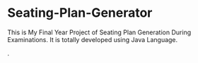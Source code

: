 # Seating-Plan-Generator

This is My Final Year Project of Seating Plan Generation During Examinations. It is totally developed using Java Language.













































































































































.






































